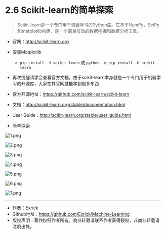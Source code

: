 # 2.6 Scikit-learn的简单探索

> Scikit-learn是一个专门用于机器学习的Python库。它基于NumPy，SciPy和matplotlib构建，是一个简单有效的数据挖掘和数据分析工具。

- 官网：http://scikit-learn.org

- 安装Matplotlib
    - `pip install -U scikit-learn` 或 `python -m pip install -U scikit-learn`

- 再次提醒请学会查看官方文档，由于scikit-learn本身就是一个专门用于机器学习的开源库，大家在其官网就能学到很多东西

- 官方开源地址：https://github.com/scikit-learn/scikit-learn

- 文档：http://scikit-learn.org/stable/documentation.html

- User Guide：http://scikit-learn.org/stable/user_guide.html

- 简单探索 

![1.png](https://i.loli.net/2018/11/07/5be1c371b52a0.png)

![2.png](https://i.loli.net/2018/11/07/5be1c372d4fda.png)

![3.png](https://i.loli.net/2018/11/07/5be1c3743a7ae.png)

![4.png](https://i.loli.net/2018/11/07/5be1c3749d648.png)

![5.png](https://i.loli.net/2018/11/07/5be1c374044ac.png)

![6.png](https://i.loli.net/2018/11/07/5be1c3749d06a.png)

![7.png](https://i.loli.net/2018/11/07/5be1c374680d0.png)

---

- 作者：Exrick
- Github地址：https://github.com/Exrick/Machine-Learning
- 版权声明：著作权归作者所有，商业转载请联系作者获得授权，非商业转载请注明出处。
